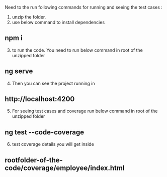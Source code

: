 
Need to the run following commands for running and seeing the test cases  :

1. unzip the folder.
2. use below command to install dependencies 

## npm i 
 
3. to run the code. You need to run below command in root of the unzipped folder

## ng serve

4. Then you can see the project running in 

## http://localhost:4200

5. For seeing test cases and coverage run below command in root of the unzipped folder

## ng test --code-coverage

6. test coverage details you will get inside 

## rootfolder-of-the-code/coverage/employee/index.html 

